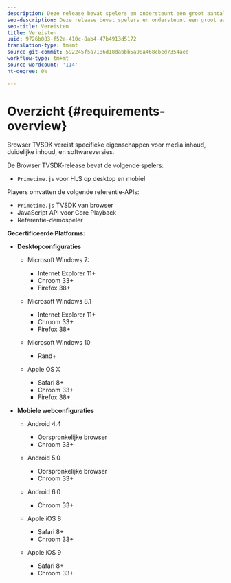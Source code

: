 ```yaml
---
description: Deze release bevat spelers en ondersteunt een groot aantal browsers.
seo-description: Deze release bevat spelers en ondersteunt een groot aantal browsers.
seo-title: Vereisten
title: Vereisten
uuid: 9726b083-f52a-410c-8ab4-47b4913d5172
translation-type: tm+mt
source-git-commit: 592245f5a7186d18dabbb5a98a468cbed7354aed
workflow-type: tm+mt
source-wordcount: '114'
ht-degree: 0%

---
```



# Overzicht {#requirements-overview}

Browser TVSDK vereist specifieke eigenschappen voor media inhoud, duidelijke inhoud, en softwareversies.

De Browser TVSDK-release bevat de volgende spelers:

* `Primetime.js` voor HLS op desktop en mobiel

Players omvatten de volgende referentie-APIs:

* `Primetime.js` TVSDK van browser
* JavaScript API voor Core Playback
* Referentie-demospeler

**Gecertificeerde Platforms:**

* **Desktopconfiguraties**

   * Microsoft Windows 7:

      * Internet Explorer 11+
      * Chroom 33+
      * Firefox 38+
   * Microsoft Windows 8.1

      * Internet Explorer 11+
      * Chroom 33+
      * Firefox 38+
   * Microsoft Windows 10

      * Rand+
   * Apple OS X

      * Safari 8+
      * Chroom 33+
      * Firefox 38+




* **Mobiele webconfiguraties**

   * Android 4.4

      * Oorspronkelijke browser
      * Chroom 33+
   * Android 5.0

      * Oorspronkelijke browser
      * Chroom 33+
   * Android 6.0

      * Chroom 33+
   * Apple iOS 8

      * Safari 8+
      * Chroom 33+
   * Apple iOS 9

      * Safari 8+
      * Chroom 33+
